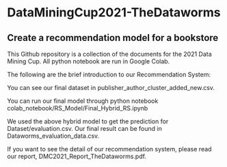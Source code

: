 # DataMiningCup2021-TheDataworms
## Create a recommendation model for a bookstore
This Github repository is a collection of the documents for the 2021 Data Mining Cup. All python notebook are run in Google Colab.

The following are the brief introduction to our Recommendation System:

You can see our final dataset in publisher_author_cluster_added_new.csv.

You can run our final model through python notebook colab_notebook/RS_Model/Final_Hybrid_RS.ipynb

We used the above hybrid model to get the prediction for Dataset/evaluation.csv. Our final result can be found in Dataworms_evaluation_data.csv.

If you want to see the detail of our recommendation system, please read our report, DMC2021_Report_TheDataworms.pdf.
